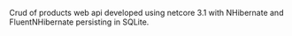 Crud of products web api developed using netcore 3.1 with NHibernate and FluentNHibernate persisting in SQLite. 
